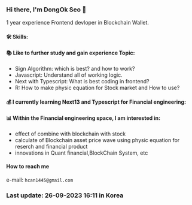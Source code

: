 ### Hi there, I'm DongOk Seo 👋

1 year experience Frontend devloper in Blockchain Wallet.
<!--
**SeoDongOk/SeoDongOk** is a ✨ _special_ ✨ repository because its `README.md` (this file) appears on your GitHub profile.

Here are some ideas to get you started:

- 🔭 I’m currently working on ...
- 🌱 I’m currently learning ...
- 👯 I’m looking to collaborate on ...
- 🤔 I’m looking for help with ...
- 💬 Ask me about ...
- 📫 How to reach me: ...
- 😄 Pronouns: ...
- ⚡ Fun fact: ...
-->


#### 🛠️ Skills:


#### 📚 Like to further study and gain experience Topic:
  - Sign Algorithm: which is best? and how to work?
  - Javascript: Understand all of working logic.
  - Next with Typescript: What is best coding in frontend?
  - R: How to make physic equation for Stock market and How to use?

#### 💰 I currently learning Next13 and Typescript for Financial engineering:

#### 📊 Within the Financial engineering space, I am interested in:
  - effect of combine with blockchain with stock
  - calculate of Blockchain asset price wave using physic equation for reserch and financial product 
  - innovations in Quant financial,BlockChain System, etc


#### How to reach me

e-mail: `hcan1445@gmail.com`




### Last update: 26-09-2023 16:11 in Korea
